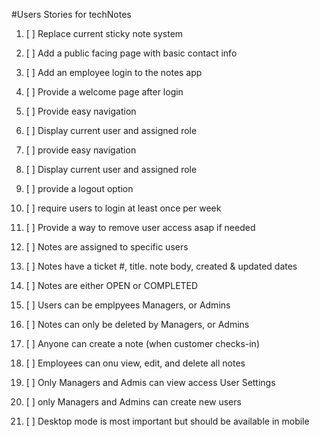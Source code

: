 
#Users Stories for techNotes



1.  [ ] Replace current sticky note system

2.  [ ] Add a public facing page with basic contact info

3.  [ ] Add an employee login to the notes app

4.  [ ] Provide a welcome page after login

5.  [ ] Provide easy navigation

6.  [ ] Display current user and assigned role

7.  [ ] provide easy navigation 

8.  [ ] Display current user and assigned role

9.  [ ] provide a logout option

10. [ ] require users to login at least once per week

11. [ ] Provide a way to remove user access asap if needed

12. [ ] Notes are assigned to specific users

13. [ ] Notes have a ticket #, title. note body, created & updated dates

14. [ ] Notes are either OPEN or COMPLETED 

15. [ ] Users can be emplpyees Managers, or Admins

16. [ ] Notes can only be deleted by Managers, or Admins

17. [ ] Anyone can create a note (when customer checks-in)

18. [ ] Employees can onu view, edit, and delete all notes

19. [ ] Only Managers and Admis can view access User Settings

20. [ ] only Managers and Admins can create new users

21. [ ] Desktop mode is most important but should be available in mobile